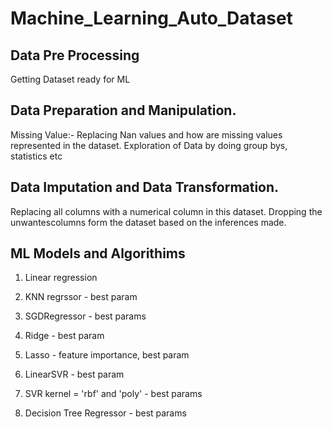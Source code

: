 # Machine_Learning_Auto_Dataset

## Data Pre Processing 

Getting Dataset ready for ML 

## Data Preparation and Manipulation.

Missing Value:- Replacing Nan values and how are missing values represented in the dataset.
Exploration of Data by doing group bys, statistics etc

## Data Imputation and Data Transformation.

Replacing all columns with a numerical column in this dataset.
Dropping the unwantescolumns form the dataset based on the inferences made.


## ML Models and Algorithims

1. Linear regression

2. KNN regrssor - best param

3. SGDRegressor - best params

4. Ridge - best param

5. Lasso - feature importance, best param

6. LinearSVR - best param

7. SVR kernel = 'rbf' and 'poly' - best params

8. Decision Tree Regressor - best params

